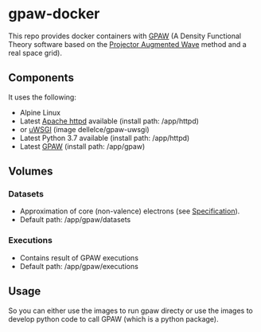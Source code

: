 # gpaw-docker

This repo provides docker containers with [GPAW](https://wiki.fysik.dtu.dk/gpaw/) (A Density Functional Theory software based on the [Projector Augmented Wave](https://en.wikipedia.org/wiki/Projector_augmented_wave_method) method and a real space grid).

## Components

It uses the following:

* Alpine Linux
* Latest  [Apache httpd](http://httpd.apache.org) available (install path: /app/httpd)
* or [uWSGI](https://uwsgi-docs.readthedocs.io/en/latest/) (image dellelce/gpaw-uwsgi)
* Latest Python 3.7 available (install path: /app/httpd)
* Latest [GPAW](https://wiki.fysik.dtu.dk/gpaw/) (install path: /app/gpaw)

## Volumes

### Datasets

* Approximation of core (non-valence) electrons (see [Specification](https://wiki.fysik.dtu.dk/gpaw/setups/pawxml.html#what-defines-a-dataset)).
* Default path: /app/gpaw/datasets

### Executions

* Contains result of GPAW executions
* Default path: /app/gpaw/executions

## Usage


So you can either use the images to run gpaw directy or use the images to develop python code to call GPAW (which is a python package).
